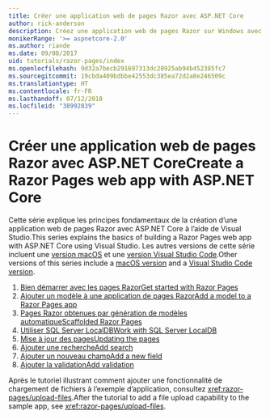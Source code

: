 ```yaml
---
title: Créer une application web de pages Razor avec ASP.NET Core
author: rick-anderson
description: Créez une application web de pages Razor sur Windows avec Visual Studio, ASP.NET Core et EF Core.
monikerRange: '>= aspnetcore-2.0'
ms.author: riande
ms.date: 09/08/2017
uid: tutorials/razor-pages/index
ms.openlocfilehash: 9d32a7becb291697313dc28925ab94b452385fc7
ms.sourcegitcommit: 19cbda409bdbbe42553dc385ea72d2a8e246509c
ms.translationtype: HT
ms.contentlocale: fr-FR
ms.lasthandoff: 07/12/2018
ms.locfileid: "38992839"
---
```

# <a name="create-a-razor-pages-web-app-with-aspnet-core"></a><span data-ttu-id="ec18e-103">Créer une application web de pages Razor avec ASP.NET Core</span><span class="sxs-lookup"><span data-stu-id="ec18e-103">Create a Razor Pages web app with ASP.NET Core</span></span>

<span data-ttu-id="ec18e-104">Cette série explique les principes fondamentaux de la création d’une application web de pages Razor avec ASP.NET Core à l’aide de Visual Studio.</span><span class="sxs-lookup"><span data-stu-id="ec18e-104">This series explains the basics of building a Razor Pages web app with ASP.NET Core using Visual Studio.</span></span> <span data-ttu-id="ec18e-105">Les autres versions de cette série incluent une [version macOS](xref:tutorials/razor-pages-mac/index) et une [version Visual Studio Code](xref:tutorials/razor-pages-vsc/index).</span><span class="sxs-lookup"><span data-stu-id="ec18e-105">Other versions of this series include a [macOS version](xref:tutorials/razor-pages-mac/index) and a [Visual Studio Code version](xref:tutorials/razor-pages-vsc/index).</span></span>

1. [<span data-ttu-id="ec18e-106">Bien démarrer avec les pages Razor</span><span class="sxs-lookup"><span data-stu-id="ec18e-106">Get started with Razor Pages</span></span>](xref:tutorials/razor-pages/razor-pages-start)
1. [<span data-ttu-id="ec18e-107">Ajouter un modèle à une application de pages Razor</span><span class="sxs-lookup"><span data-stu-id="ec18e-107">Add a model to a Razor Pages app</span></span>](xref:tutorials/razor-pages/model)
1. [<span data-ttu-id="ec18e-108">Pages Razor obtenues par génération de modèles automatique</span><span class="sxs-lookup"><span data-stu-id="ec18e-108">Scaffolded Razor Pages</span></span>](xref:tutorials/razor-pages/page)
1. [<span data-ttu-id="ec18e-109">Utiliser SQL Server LocalDB</span><span class="sxs-lookup"><span data-stu-id="ec18e-109">Work with SQL Server LocalDB</span></span>](xref:tutorials/razor-pages/sql)
1. [<span data-ttu-id="ec18e-110">Mise à jour des pages</span><span class="sxs-lookup"><span data-stu-id="ec18e-110">Updating the pages</span></span>](xref:tutorials/razor-pages/da1)
1. [<span data-ttu-id="ec18e-111">Ajouter une recherche</span><span class="sxs-lookup"><span data-stu-id="ec18e-111">Add search</span></span>](xref:tutorials/razor-pages/search)
1. [<span data-ttu-id="ec18e-112">Ajouter un nouveau champ</span><span class="sxs-lookup"><span data-stu-id="ec18e-112">Add a new field</span></span>](xref:tutorials/razor-pages/new-field)
1. [<span data-ttu-id="ec18e-113">Ajouter la validation</span><span class="sxs-lookup"><span data-stu-id="ec18e-113">Add validation</span></span>](xref:tutorials/razor-pages/validation)

<span data-ttu-id="ec18e-114">Après le tutoriel illustrant comment ajouter une fonctionnalité de chargement de fichiers à l’exemple d’application, consultez <xref:razor-pages/upload-files>.</span><span class="sxs-lookup"><span data-stu-id="ec18e-114">After the tutorial to add a file upload capability to the sample app, see <xref:razor-pages/upload-files>.</span></span>
